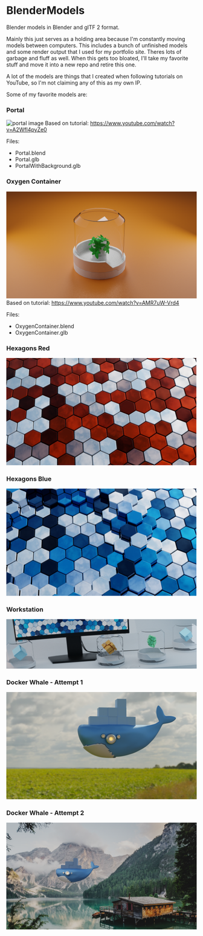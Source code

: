 # BlenderModels
Blender models in Blender and glTF 2 format.

Mainly this just serves as a holding area because I'm constantly moving models between computers. This includes a bunch of unfinished models and some render output that I used for my portfolio site. Theres lots of garbage and fluff as well. When this gets too bloated, I'll take my favorite stuff and move it into a new repo and retire this one. 

A lot of the models are things that I created when following tutorials on YouTube, so I'm not claiming any of this as my own IP.

Some of my favorite models are:

### Portal

![portal image](RenderedPortal.png)
Based on tutorial: https://www.youtube.com/watch?v=A2Wfl4pyZe0

Files:
- Portal.blend
- Portal.glb
- PortalWithBackground.glb

### Oxygen Container

![oxygen container](RenderedOxygenContainer.png)
Based on tutorial: https://www.youtube.com/watch?v=AMR7uW-Vrd4

Files:
- OxygenContainer.blend
- OxygenContainer.glb

### Hexagons Red

![hexagons](RenderImages/Frame30_HDRI_Only_Red.png)

### Hexagons Blue

![hexagons](RenderImages/Blue.png)

### Workstation

![hexagons](RenderImages/003_Containers.png)

### Docker Whale - Attempt 1

![hexagons](RenderImages/Whale4.png)

### Docker Whale - Attempt 2

![hexagons](RenderImages/Whale5_lol.png)
